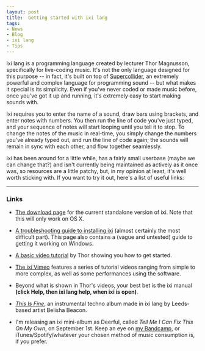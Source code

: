 ```yaml
---
layout: post
title:  Getting started with ixi lang
tags:
- News
- Blog
- ixi lang
- Tips
---
```


Ixi lang is a programming language created by lecturer Thor Magnusson, specifically for live-coding music. It's not the only language designed for this purpose -- in fact, it's built on top of [Supercollider](https://supercollider.github.io/), an extremely powerful and complex language for programming sound -- but what makes it special is its simplicity. Even if you've never coded or made music before, once you've got it up and running, it's extremely easy to start making sounds with.

Ixi requires you to enter the name of a sound, draw bars using brackets, and enter notes with numbers. You then run the line of code you've just typed, and your sequence of notes will start looping until you tell it to stop. To change the notes of the music in real-time, you simply change the numbers you've already typed out, and run the line of code again; the sounds will remain in sync with each other, and flow together seamlessly.

Ixi has been around for a little while, has a fairly small userbase (maybe we can change that?) and isn't currently being maintained as actively as it once was, so resources are a little patchy, but, in my opinion at least, it's well worth sticking with. If you want to try it out, here's a list of useful links:

---

### Links
* [The download page](http://www.ixi-audio.net/ixilang/thanks.html) for the current standalone version of ixi. Note that this will only work on OS X.

* [A troubleshooting guide to installing ixi](https://emmawinston.me/2018/07/18/installing-ixi-lang/) (almost certainly the most difficult part). This page also contains a (vague and untested) guide to getting it working on Windows.

* [A basic video tutorial](https://vimeo.com/14960143) by Thor showing you how to get started.

* [The ixi Vimeo](https://vimeo.com/ixi) features a series of tutorial videos ranging from simple to more complex, as well as some performances using the software.

* Beyond what is shown in Thor's videos, your best bet is the ixi manual **(click Help, then ixi lang help, when ixi is open)**.

* [*This Is Fine*](https://fractalmeat.bandcamp.com/album/this-is-fine), an instrumental techno album made in ixi lang by Leeds-based artist Belisha Beacon.

* I'm releasing an ixi mini-album as Deerful, called *Tell Me I Can Fix This On My Own*, on September 1st. Keep an eye on [my Bandcamp](http://deerful.bandcamp.com), or iTunes/Spotify/whatever your chosen method of music consumption is, if you prefer.
